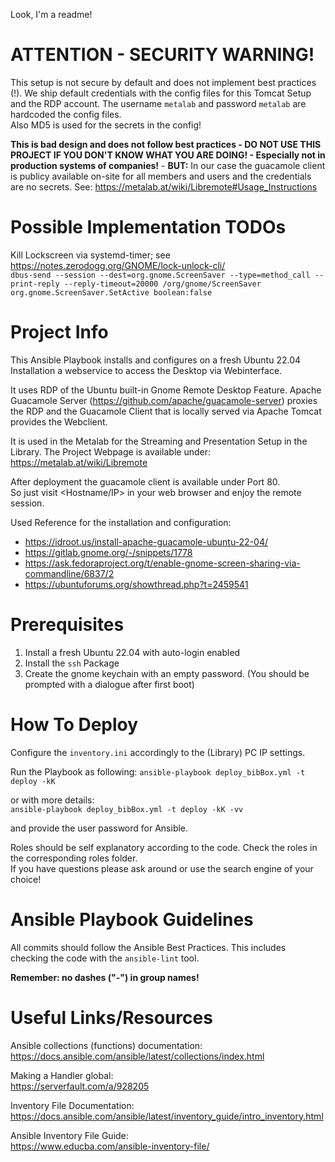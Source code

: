 Look, I'm a readme!


# ATTENTION - SECURITY WARNING!  

This setup is not secure by default and does not implement best practices (!). We ship default credentials with the config files for this Tomcat Setup and the RDP account. The username `metalab` and password `metalab` are hardcoded the config files.  
Also MD5 is used for the secrets in the config!  

**This is bad design and does not follow best practices - DO NOT USE THIS PROJECT IF YOU DON'T KNOW WHAT YOU ARE DOING! - Especially not in production systems of companies!** - **BUT:** In our case the guacamole client is publicy available on-site for all members and users and the credentials are no secrets. See: https://metalab.at/wiki/Libremote#Usage_Instructions  

# Possible Implementation TODOs

Kill Lockscreen via systemd-timer; see https://notes.zerodogg.org/GNOME/lock-unlock-cli/  
`dbus-send --session --dest=org.gnome.ScreenSaver --type=method_call --print-reply --reply-timeout=20000 /org/gnome/ScreenSaver org.gnome.ScreenSaver.SetActive boolean:false`
# Project Info  

This Ansible Playbook installs and configures on a fresh Ubuntu 22.04 Installation a webservice to access the Desktop via Webinterface.  

It uses RDP of the Ubuntu built-in Gnome Remote Desktop Feature. Apache Guacamole Server (https://github.com/apache/guacamole-server) proxies the RDP and the Guacamole Client that is locally served via Apache Tomcat provides the Webclient.

It is used in the Metalab for the Streaming and Presentation Setup in the Library. The Project Webpage is available under: https://metalab.at/wiki/Libremote  

After deployment the guacamole client is available under Port 80.  
So just visit <Hostname/IP> in your web browser and enjoy the remote session.

Used Reference for the installation and configuration:  

* https://idroot.us/install-apache-guacamole-ubuntu-22-04/  
* https://gitlab.gnome.org/-/snippets/1778
* https://ask.fedoraproject.org/t/enable-gnome-screen-sharing-via-commandline/6837/2
* https://ubuntuforums.org/showthread.php?t=2459541

# Prerequisites  

1. Install a fresh Ubuntu 22.04 with auto-login enabled
2. Install the `ssh` Package
3. Create the gnome keychain with an empty password. (You should be prompted with a dialogue after first boot)

# How To Deploy  

Configure the `inventory.ini` accordingly to the (Library) PC IP settings.

Run the Playbook as following:
`ansible-playbook deploy_bibBox.yml -t deploy -kK`

or with more details:  
`ansible-playbook deploy_bibBox.yml -t deploy -kK -vv`

and provide the user password for Ansible.

Roles should be self explanatory according to the code. Check the roles in the corresponding roles folder.  
If you have questions please ask around or use the search engine of your choice!

# Ansible Playbook Guidelines  

All commits should follow the Ansible Best Practices.
This includes checking the code with the `ansible-lint` tool.

**Remember: no dashes ("-") in group names!**

# Useful Links/Resources  

Ansible collections (functions) documentation:  
https://docs.ansible.com/ansible/latest/collections/index.html  

Making a Handler global:  
https://serverfault.com/a/928205  

Inventory File Documentation:  
https://docs.ansible.com/ansible/latest/inventory_guide/intro_inventory.html  

Ansible Inventory File Guide:  
https://www.educba.com/ansible-inventory-file/  
